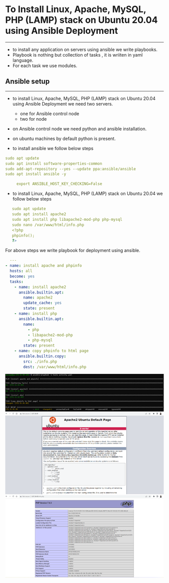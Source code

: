 # To Install Linux, Apache, MySQL, PHP (LAMP) stack on Ubuntu 20.04 using Ansible Deployment
--------------------------------------------------------------------------------------------
* to install any application on servers using ansible we write playbooks.
* Playbook is nothing but collection of tasks , it is wriiten in yaml language.
* For each task we use modules.

## Ansible setup
---------------
* to install Linux, Apache, MySQL, PHP (LAMP) stack on Ubuntu 20.04 using Ansible Deployment we need two servers.
     * one for Ansible control node
     * two for node
* on Ansible control node we need python and ansible installation.
* on ubuntu machines by default python is present.

* to install ansible we follow below steps
```yaml
sudo apt update
sudo apt install software-properties-common
sudo add-apt-repository --yes --update ppa:ansible/ansible
sudo apt install ansible -y
``` 
```yaml
     export ANSIBLE_HOST_KEY_CHECKING=False
```
* to install Linux, Apache, MySQL, PHP (LAMP) stack on Ubuntu 20.04 we follow below steps
```yaml
   sudo apt update
   sudo apt install apache2
   sudo apt install php libapache2-mod-php php-mysql
   sudo nano /var/www/html/info.php
   <?php
   phpinfo();
   ?>
```
For above steps we write playbook for deployment using ansible.
```yaml
  ---
- name: install apache and phpinfo
  hosts: all
  become: yes
  tasks:
    - name: install apache2
      ansible.builtin.apt:
        name: apache2
        update_cache: yes
        state: present 
    - name: install php
      ansible.builtin.apt:
        name: 
          - php 
          - libapache2-mod-php 
          - php-mysql
        state: present    
    - name: copy phpinfo to html page
      ansible.builtin.copy:
        src: ./info.php
        dest: /var/www/html/info.php

```
![Preview](./vm1.png)
![Preview](./apache.png)
![Preview](./infophp.png)